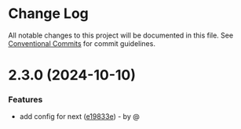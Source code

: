 # Change Log

All notable changes to this project will be documented in this file.
See [Conventional Commits](https://conventionalcommits.org) for commit guidelines.

# 2.3.0 (2024-10-10)

### Features

* add config for next ([e19833e](https://github.com/RodrigoAngeloValentini/eslint-essentials/commit/e19833ec0eb11096599cd503a49526c14fc67129)) - by @
